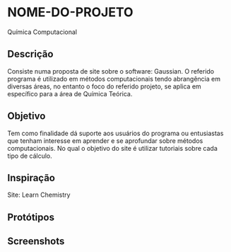 # NOME-DO-PROJETO
Química Computacional  

## Descrição
Consiste numa proposta de site sobre o software: Gaussian. O referido programa é utilizado em métodos computacionais tendo abrangência em diversas áreas, no entanto o foco do referido projeto, se aplica em específico para a área de Química Teórica.

## Objetivo
Tem como finalidade dá suporte aos usuários do programa ou entusiastas que tenham interesse em aprender e se aprofundar sobre métodos computacionais. No qual o objetivo do site é utilizar tutoriais sobre cada tipo de cálculo. 

## Inspiração
Site: Learn Chemistry

## Protótipos 

## Screenshots
